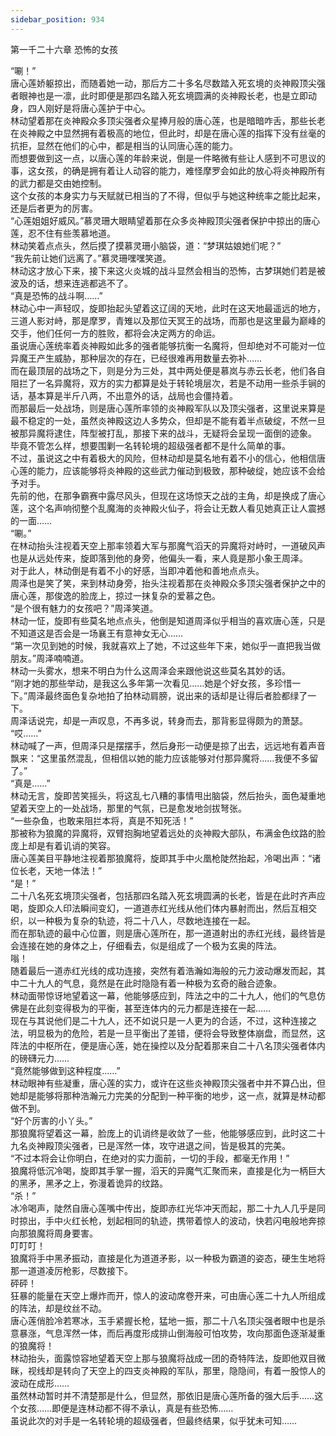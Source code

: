 ```yaml
---
sidebar_position: 934
---
```

 第一千二十六章 恐怖的女孩


“唰！”  
唐心莲娇躯掠出，而随着她一动，那后方二十多名尽数踏入死玄境的炎神殿顶尖强者眼神也是一凛，此时即便是那四名踏入死玄境圆满的炎神殿长老，也是立即动身，四人刚好是将唐心莲护于中心。  
林动望着那在炎神殿众多顶尖强者众星捧月般的唐心莲，也是暗暗咋舌，那些长老在炎神殿之中显然拥有着极高的地位，但此时，却是在唐心莲的指挥下没有丝毫的抗拒，显然在他们的心中，都是相当的认同唐心莲的能力。  
而想要做到这一点，以唐心莲的年龄来说，倒是一件略微有些让人感到不可思议的事，这女孩，的确是拥有着让人动容的能力，难怪摩罗会如此的放心将炎神殿所有的武力都是交由她控制。  
这个女孩的本身实力与天赋就已相当的了不得，但似乎与她这种统率之能比起来，还是后者更为的厉害。  
“心莲姐姐好威风。”慕灵珊大眼睛望着那在众多炎神殿顶尖强者保护中掠出的唐心莲，忍不住有些羡慕地道。  
林动笑着点点头，然后摸了摸慕灵珊小脑袋，道：“梦琪姑娘她们呢？”  
“我先前让她们远离了。”慕灵珊嘿嘿笑道。  
林动这才放心下来，接下来这火炎城的战斗显然会相当的恐怖，古梦琪她们若是被波及的话，想来连逃都逃不了。  
“真是恐怖的战斗啊……”  
林动心中一声轻叹，旋即抬起头望着这辽阔的天地，此时在这天地最遥远的地方，三道人影对峙，那是摩罗，青雉以及那位天冥王的战场，而那也是这里最为巅峰的交手，他们任何一方的胜败，都将会决定两方的命运。  
虽说唐心莲统率着炎神殿如此多的强者能够抗衡一名魔将，但却绝对不可能对一位异魔王产生威胁，那种层次的存在，已经很难再用数量去弥补……  
而在最顶层的战场之下，则是分为三处，其中两处便是慕岚与赤云长老，他们各自阻拦了一名异魔将，双方的实力都算是处于转轮境层次，若是不动用一些杀手锏的话，基本算是半斤八两，不出意外的话，战局也会僵持着。  
而那最后一处战场，则是唐心莲所率领的炎神殿军队以及顶尖强者，这里说来算是最不稳定的一处，虽然炎神殿这边人多势众，但却是不能有着半点破绽，不然一旦被那异魔将逮住，阵型被打乱，那接下来的战斗，无疑将会呈现一面倒的迹象。  
毕竟不管怎么样，想要围剿一名转轮境的超级强者都不是什么简单的事。  
不过，虽说这之中有着极大的风险，但林动却是莫名地有着不小的信心，他相信唐心莲的能力，应该能够将炎神殿的这些武力催动到极致，那种破绽，她应该不会给予对手。  
先前的他，在那争霸赛中露尽风头，但现在这场惊天之战的主角，却是换成了唐心莲，这个名声响彻整个乱魔海的炎神殿火仙子，将会让无数人看见她真正让人震撼的一面……  
“唰。”  
在林动抬头注视着天空上那率领着大军与那魔气滔天的异魔将对峙时，一道破风声也是从远处传来，旋即落到他的身旁，他偏头一看，来人竟是那小象王周泽。  
对于此人，林动倒是有着不小的好感，当即冲着他和善地点点头。  
周泽也是笑了笑，来到林动身旁，抬头注视着那在炎神殿众多顶尖强者保护之中的唐心莲，那俊逸的脸庞上，掠过一抹复杂的爱慕之色。  
“是个很有魅力的女孩吧？”周泽笑道。  
林动一怔，旋即有些莫名地点点头，他倒是知道周泽似乎相当的喜欢唐心莲，只是不知道这是否会是一场襄王有意神女无心……  
“第一次见到她的时候，我就喜欢上了她，不过这些年下来，她似乎一直把我当做朋友。”周泽喃喃道。  
林动一头雾水，想来不明白为什么这周泽会来跟他说这些莫名其妙的话。  
“刚才她的那些举动，是我这么多年第一次看见……她是个好女孩，多珍惜一下。”周泽最终面色复杂地拍了拍林动肩膀，说出来的话却是让得后者脸都绿了一下。  
周泽话说完，却是一声叹息，不再多说，转身而去，那背影显得颇为的萧瑟。  
“哎……”  
林动喊了一声，但周泽只是摆摆手，然后身形一动便是掠了出去，远远地有着声音飘来：“这里虽然混乱，但相信以她的能力应该能够对付那异魔将……我便不多留了。”  
“真是……”  
林动无言，旋即苦笑摇头，将这乱七八糟的事情甩出脑袋，然后抬头，面色凝重地望着天空上的一处战场，那里的气氛，已是愈发地剑拔弩张。  
“一些杂鱼，也敢来阻拦本将，真是不知死活！”  
那被称为狼魔的异魔将，双臂抱胸地望着远处的炎神殿大部队，布满金色纹路的脸庞上却是有着讥诮的笑容。  
唐心莲美目平静地注视着那狼魔将，旋即其手中火凰枪陡然抬起，冷喝出声：“诸位长老，天地一体法！”  
“是！”  
二十八名死玄境顶尖强者，包括那四名踏入死玄境圆满的长老，皆是在此时齐声应喝，旋即众人印法瞬间变幻，一道道赤红光线从他们体内暴射而出，然后互相交织，以一种极为复杂的轨迹，将二十八人，尽数地连接在一起。  
而在那轨迹的最中心位置，则是唐心莲所在，那一道道射出的赤红光线，最终皆是会连接在她的身体之上，仔细看去，似是组成了一个极为玄奥的阵法。  
嗡！  
随着最后一道赤红光线的成功连接，突然有着浩瀚如海般的元力波动爆发而起，其中二十九人的气息，竟然是在此时隐隐有着一种极为玄奇的融合迹象。  
林动面带惊讶地望着这一幕，他能够感应到，阵法之中的二十九人，他们的气息仿佛是在此刻变得极为的平衡，甚至连体内的元力都是连接在一起……  
现在与其说他们是二十九人，还不如说只是一人更为的合适，不过，这种连接之法，明显极为的危险，若是一旦平衡出了差错，便将会导致整体崩盘，而显然，这阵法的中枢所在，便是唐心莲，她在操控以及分配着那来自二十八名顶尖强者体内的磅礴元力……  
“竟然能够做到这种程度……”  
林动眼神有些凝重，唐心莲的实力，或许在这些炎神殿顶尖强者中并不算凸出，但她却是能够将那种浩瀚元力完美的分配到一种平衡的地步，这一点，就算是林动都做不到。  
“好个厉害的小丫头。”  
那狼魔将望着这一幕，脸庞上的讥诮终是收敛了一些，他能够感应到，此时这二十九名炎神殿顶尖强者，已是浑然一体，攻守进退之间，皆是极其的完美。  
“不过本将会让你明白，在绝对的实力面前，一切的手段，都毫无作用！”  
狼魔将低沉冷喝，旋即其手掌一握，滔天的异魔气汇聚而来，直接是化为一柄巨大的黑矛，黑矛之上，弥漫着诡异的纹路。  
“杀！”  
冰冷喝声，陡然自唐心莲嘴中传出，旋即赤红光华冲天而起，那二十九人几乎是同时掠出，手中火红长枪，划起相同的轨迹，携带着惊人的波动，快若闪电般地奔掠向那狼魔将周身要害。  
叮叮叮！  
狼魔将手中黑矛振动，直接是化为道道矛影，以一种极为霸道的姿态，硬生生地将那一道道凌厉枪影，尽数接下。  
砰砰！  
狂暴的能量在天空上爆炸而开，惊人的波动席卷开来，可由唐心莲二十九人所组成的阵法，却是纹丝不动。  
唐心莲俏脸冷若寒冰，玉手紧握长枪，猛地一振，那二十八名顶尖强者眼中也是杀意暴涨，气息浑然一体，而后再度形成排山倒海般可怕攻势，攻向那面色逐渐凝重的狼魔将！  
林动抬头，面露惊容地望着天空上那与狼魔将战成一团的奇特阵法，旋即他双目微眯，视线却是转向了天空上的四支炎神殿的军队，那里，隐隐间，有着一股惊人的波动在成形……  
虽然林动暂时并不清楚那是什么，但显然，那依旧是唐心莲所备的强大后手……这个女孩……即便是连林动都不得不承认，真是有些恐怖……  
虽说此次的对手是一名转轮境的超级强者，但最终结果，似乎犹未可知……  
  
  
